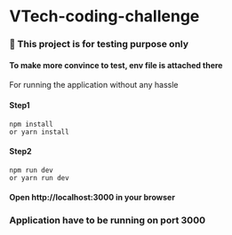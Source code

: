 # VTech-coding-challenge
### 🚨 This project is for testing purpose only

#### To make more convince to test, env file is attached there

For running the application without any hassle

#### Step1
    npm install
    or yarn install
#### Step2
    npm run dev
    or yarn run dev
#### Open http://localhost:3000 in your browser
### Application have to be running on port 3000
